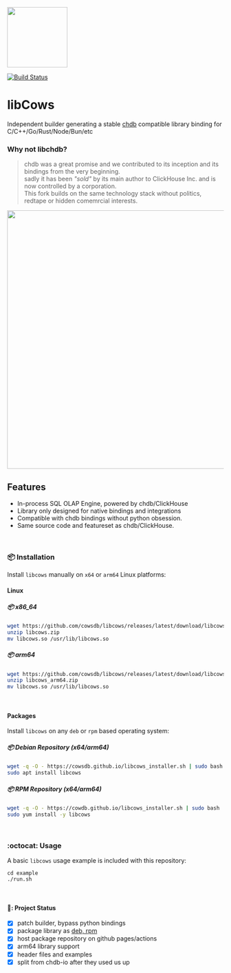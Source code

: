 <img src="https://github.com/cowsdb/cowsdb/assets/1423657/0df1c101-4f0b-46ac-b33f-aa06cb74f11a" width=140>

[![Build Status](https://github.com/metrico/libcows/actions/workflows/build_lib.yml/badge.svg)](https://github.com/metrico/libcows/actions/workflows/build_lib.yml)

# libCows

Independent builder generating a stable [chdb](https://github.com/chdb-io/chdb) compatible library binding for C/C++/Go/Rust/Node/Bun/etc

### Why not libchdb?
> chdb was a great promise and we contributed to its inception and its bindings from the very beginning.<br>
> sadly it has been _"sold"_ by its main author to ClickHouse Inc. and is now controlled by a corporation.<br>
> This fork builds on the same technology stack without politics, redtape or hidden comemrcial interests.<br>

<img src="https://github.com/cowsdb/cowsdb/assets/1423657/7d937499-9512-4a5f-b832-7a689112fc1e" width=600>

<br>

## Features
- In-process SQL OLAP Engine, powered by chdb/ClickHouse
- Library only designed for native bindings and integrations
- Compatible with chdb bindings without python obsession.
- Same source code and featureset as chdb/ClickHouse.

<br>

### :package: Installation
Install `libcows` manually on `x64` or `arm64` Linux platforms:


#### Linux
##### 📦 x86_64
```bash
wget https://github.com/cowsdb/libcows/releases/latest/download/libcows.zip
unzip libcows.zip
mv libcows.so /usr/lib/libcows.so
```
##### 📦 arm64
```bash
wget https://github.com/cowsdb/libcows/releases/latest/download/libcows_arm64.zip
unzip libcows_arm64.zip
mv libcows.so /usr/lib/libcows.so
```
<br>

#### Packages
Install `libcows` on any `deb` or `rpm` based operating system:

##### :package: Debian Repository _(x64/arm64)_
```bash
wget -q -O - https://cowsdb.github.io/libcows_installer.sh | sudo bash
sudo apt install libcows
```

##### :package: RPM Repository _(x64/arm64)_
```bash
wget -q -O - https://cowdb.github.io/libcows_installer.sh | sudo bash
sudo yum install -y libcows
```


<br>

### :octocat: Usage
A basic `libcows` usage example is included with this repository:
```
cd example
./run.sh
```

<br>

#### 🚧: Project Status
- [x] patch builder, bypass python bindings
- [x] package library as [deb, rpm](https://github.com/metrico/libchdb/releases)
- [x] host package repository on github pages/actions
- [x] arm64 library support
- [x] header files and examples
- [x] split from chdb-io after they used us up
